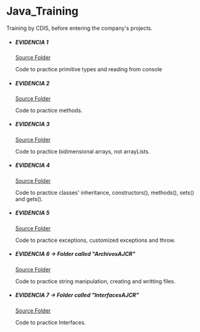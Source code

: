 # Java_Training
Training by CDIS, before entering the company's projects.

  * ##### EVIDENCIA 1
    [Source Folder](https://github.com/ArmandoDLaRosa/Java_OOPcodes/tree/main/Evidencia_1/src/evidencia_1)

    Code to practice primitive types and reading from console

  * ##### EVIDENCIA 2
    [Source Folder](https://github.com/ArmandoDLaRosa/Java_OOPcodes/tree/main/Evidencia_2/src/evidencia_2)

    Code to practice methods.

  * ##### EVIDENCIA 3
    [Source Folder](https://github.com/ArmandoDLaRosa/Java_OOPcodes/tree/main/Evidencia_3/src/evidencia_3)

    Code to practice bidimensional arrays, not arrayLists.

  * ##### EVIDENCIA 4
    [Source Folder](https://github.com/ArmandoDLaRosa/Java_OOPcodes/tree/main/Evidencia_4/src/evidencia_4)

    Code to practice classes' inheritance, constructors(), methods(), sets() and gets(). 

  * ##### EVIDENCIA 5
    [Source Folder](https://github.com/ArmandoDLaRosa/Java_OOPcodes/tree/main/Evidencia_5/src/evidencia_05)

    Code to practice exceptions, customized exceptions and throw. 

  * ##### EVIDENCIA 6 → Folder called "ArchivosAJCR"
    [Source Folder](https://github.com/ArmandoDLaRosa/Java_OOPcodes/tree/main/ArchivosAJCR/src/archivosajcr)

    Code to practice string manipulation, creating and writting files. 

  * ##### EVIDENCIA 7 → Folder called "InterfacesAJCR"
    [Source Folder](https://github.com/ArmandoDLaRosa/Java_OOPcodes/tree/main/InterfacesAJCR/src/interfacesajcr)

    Code to practice Interfaces. 
